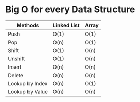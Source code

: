 # Big O for every Data Structure


|Methods|Linked List|Array|
|-------|-----------|-----|
|Push   |    O(1)   | O(1)|
|Pop    |    O(n)   | O(1)|
|Shift  |    O(1)   | O(n)|
|Unshift|    O(1)   | O(n)|
|Insert |    O(n)   | O(n)|
|Delete |    O(n)   | O(n)|
|Lookup by Index   |    O(n)   | O(1)|
|Lookup by Value   |    O(n)   | O(n)|